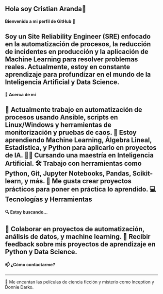 ## Hola soy Cristian Aranda👋


#### Bienvenido a mi perfil de GitHub 🎉
Soy un Site Reliability Engineer (SRE) enfocado en la automatización de procesos, la reducción de incidentes en producción y la aplicación de Machine Learning para resolver problemas reales. Actualmente, estoy en constante aprendizaje para profundizar en el mundo de la Inteligencia Artificial y Data Science.
---
#### 🚀 Acerca de mí

🔭 Actualmente trabajo en automatización de procesos usando Ansible, scripts en Linux/Windows y herramientas de monitorización y pruebas de caos.
🌱 Estoy aprendiendo Machine Learning, Álgebra Lineal, Estadística, y Python para aplicarlo en proyectos de IA.
👨‍🎓 Cursando una maestría en Inteligencia Artificial.
🛠️ Trabajo con herramientas como Python, Git, Jupyter Notebooks, Pandas, Scikit-learn, y más.
🧪 Me gusta crear proyectos prácticos para poner en práctica lo aprendido.
💻 Tecnologías y Herramientas
---
#### 🔍 Estoy buscando...

👯 Colaborar en proyectos de automatización, análisis de datos, y machine learning.
🤔 Recibir feedback sobre mis proyectos de aprendizaje en Python y Data Science.
---
#### 📫 ¿Cómo contactarme?

---

🎥 Me encantan las películas de ciencia ficción y misterio como Inception y Donnie Darko.

